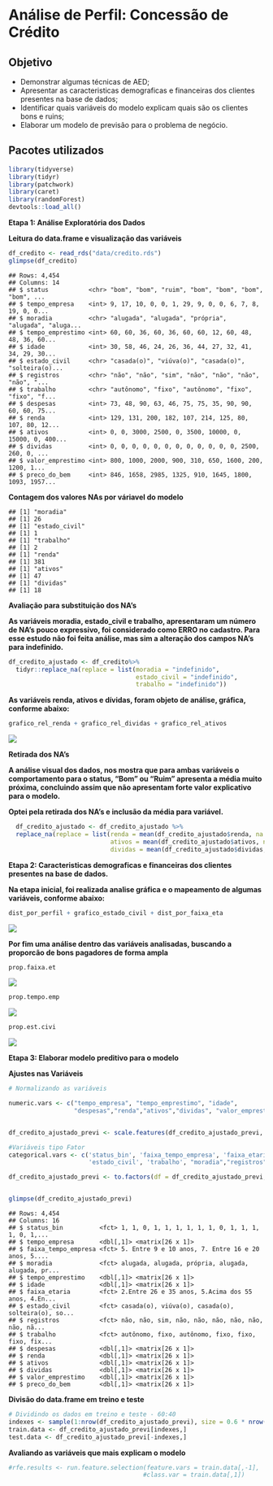 
# Análise de Perfil: Concessão de Crédito

## Objetivo

  - Demonstrar algumas técnicas de AED;
  - Apresentar as caracteristicas demograficas e financeiras dos
    clientes presentes na base de dados;
  - Identificar quais variáveis do modelo explicam quais são os clientes
    bons e ruins;
  - Elaborar um modelo de previsão para o problema de negócio.

## Pacotes utilizados

``` r
library(tidyverse)
library(tidyr)
library(patchwork)
library(caret)
library(randomForest)
devtools::load_all()
```

**Etapa 1: Análise Exploratória dos Dados**

**Leitura do data.frame e visualização das variáveis**

``` r
df_credito <- read_rds("data/credito.rds")
glimpse(df_credito)
```

    ## Rows: 4,454
    ## Columns: 14
    ## $ status           <chr> "bom", "bom", "ruim", "bom", "bom", "bom", "bom", ...
    ## $ tempo_empresa    <int> 9, 17, 10, 0, 0, 1, 29, 9, 0, 0, 6, 7, 8, 19, 0, 0...
    ## $ moradia          <chr> "alugada", "alugada", "própria", "alugada", "aluga...
    ## $ tempo_emprestimo <int> 60, 60, 36, 60, 36, 60, 60, 12, 60, 48, 48, 36, 60...
    ## $ idade            <int> 30, 58, 46, 24, 26, 36, 44, 27, 32, 41, 34, 29, 30...
    ## $ estado_civil     <chr> "casada(o)", "viúva(o)", "casada(o)", "solteira(o)...
    ## $ registros        <chr> "não", "não", "sim", "não", "não", "não", "não", "...
    ## $ trabalho         <chr> "autônomo", "fixo", "autônomo", "fixo", "fixo", "f...
    ## $ despesas         <int> 73, 48, 90, 63, 46, 75, 75, 35, 90, 90, 60, 60, 75...
    ## $ renda            <int> 129, 131, 200, 182, 107, 214, 125, 80, 107, 80, 12...
    ## $ ativos           <int> 0, 0, 3000, 2500, 0, 3500, 10000, 0, 15000, 0, 400...
    ## $ dividas          <int> 0, 0, 0, 0, 0, 0, 0, 0, 0, 0, 0, 0, 2500, 260, 0, ...
    ## $ valor_emprestimo <int> 800, 1000, 2000, 900, 310, 650, 1600, 200, 1200, 1...
    ## $ preco_do_bem     <int> 846, 1658, 2985, 1325, 910, 1645, 1800, 1093, 1957...

**Contagem dos valores NAs por váriavel do modelo**

    ## [1] "moradia"
    ## [1] 26
    ## [1] "estado_civil"
    ## [1] 1
    ## [1] "trabalho"
    ## [1] 2
    ## [1] "renda"
    ## [1] 381
    ## [1] "ativos"
    ## [1] 47
    ## [1] "dividas"
    ## [1] 18

**Avaliação para substituição dos NA’s**

**As variáveis moradia, estado\_civil e trabalho, apresentaram um número
de NA’s pouco expressivo, foi considerado como ERRO no cadastro. Para
esse estudo não foi feita análise, mas sim a alteração dos campos NA’s
para indefinido.**

``` r
df_credito_ajustado <- df_credito%>%
  tidyr::replace_na(replace = list(moradia = "indefinido",
                                   estado_civil = "indefinido",
                                   trabalho = "indefinido"))
```

**As variáveis renda, ativos e dívidas, foram objeto de análise,
gráfica, conforme abaixo:**

``` r
grafico_rel_renda + grafico_rel_dividas + grafico_rel_ativos 
```

![](README_files/figure-gfm/unnamed-chunk-6-1.png)<!-- -->

**Retirada dos NA’s**

**A análise visual dos dados, nos mostra que para ambas variáveis o
comportamento para o status, “Bom” ou “Ruim” apresenta a média muito
próxima, concluindo assim que não apresentam forte valor explicativo
para o modelo.**

**Optei pela retirada dos NA’s e inclusão da média para variável.**

``` r
  df_credito_ajustado <- df_credito_ajustado %>%
  replace_na(replace = list(renda = mean(df_credito_ajustado$renda, na.rm = TRUE),
                            ativos = mean(df_credito_ajustado$ativos, na.rm = TRUE),
                            dividas = mean(df_credito_ajustado$dividas, na.rm = TRUE)))
```

**Etapa 2: Caracteristicas demograficas e financeiras dos clientes
presentes na base de dados.**

**Na etapa inicial, foi realizada analise gráfica e o mapeamento de
algumas variáveis, conforme abaixo:**

``` r
dist_por_perfil + grafico_estado_civil + dist_por_faixa_eta
```

![](README_files/figure-gfm/unnamed-chunk-9-1.png)<!-- -->

**Por fim uma análise dentro das variáveis analisadas, buscando a
proporcão de bons pagadores de forma ampla**

``` r
prop.faixa.et
```

![](README_files/figure-gfm/unnamed-chunk-11-1.png)<!-- -->

``` r
prop.tempo.emp
```

![](README_files/figure-gfm/unnamed-chunk-12-1.png)<!-- -->

``` r
prop.est.civi 
```

![](README_files/figure-gfm/unnamed-chunk-13-1.png)<!-- -->

**Etapa 3: Elaborar modelo preditivo para o modelo**

**Ajustes nas Variáveis**

``` r
# Normalizando as variáveis

numeric.vars <- c("tempo_empresa", "tempo_emprestimo", "idade",
                  "despesas","renda","ativos","dividas", "valor_emprestimo","preco_do_bem")


df_credito_ajustado_previ <- scale.features(df_credito_ajustado_previ, numeric.vars)

#Variáveis tipo Fator
categorical.vars <- c('status_bin', 'faixa_tempo_empresa', 'faixa_etaria',
                      'estado_civil', 'trabalho', "moradia","registros")

df_credito_ajustado_previ <- to.factors(df = df_credito_ajustado_previ, variables = categorical.vars)


glimpse(df_credito_ajustado_previ)
```

    ## Rows: 4,454
    ## Columns: 16
    ## $ status_bin          <fct> 1, 1, 0, 1, 1, 1, 1, 1, 1, 0, 1, 1, 1, 1, 0, 1,...
    ## $ tempo_empresa       <dbl[,1]> <matrix[26 x 1]>
    ## $ faixa_tempo_empresa <fct> 5. Entre 9 e 10 anos, 7. Entre 16 e 20 anos, 5....
    ## $ moradia             <fct> alugada, alugada, própria, alugada, alugada, pr...
    ## $ tempo_emprestimo    <dbl[,1]> <matrix[26 x 1]>
    ## $ idade               <dbl[,1]> <matrix[26 x 1]>
    ## $ faixa_etaria        <fct> 2.Entre 26 e 35 anos, 5.Acima dos 55 anos, 4.En...
    ## $ estado_civil        <fct> casada(o), viúva(o), casada(o), solteira(o), so...
    ## $ registros           <fct> não, não, sim, não, não, não, não, não, não, nã...
    ## $ trabalho            <fct> autônomo, fixo, autônomo, fixo, fixo, fixo, fix...
    ## $ despesas            <dbl[,1]> <matrix[26 x 1]>
    ## $ renda               <dbl[,1]> <matrix[26 x 1]>
    ## $ ativos              <dbl[,1]> <matrix[26 x 1]>
    ## $ dividas             <dbl[,1]> <matrix[26 x 1]>
    ## $ valor_emprestimo    <dbl[,1]> <matrix[26 x 1]>
    ## $ preco_do_bem        <dbl[,1]> <matrix[26 x 1]>

**Divisão do data.frame em treino e teste**

``` r
# Dividindo os dados em treino e teste - 60:40
indexes <- sample(1:nrow(df_credito_ajustado_previ), size = 0.6 * nrow(df_credito_ajustado_previ))
train.data <- df_credito_ajustado_previ[indexes,]
test.data <- df_credito_ajustado_previ[-indexes,]
```

**Avaliando as variáveis que mais explicam o modelo**

``` r
#rfe.results <- run.feature.selection(feature.vars = train.data[,-1],
                                     #class.var = train.data[,1])
```
